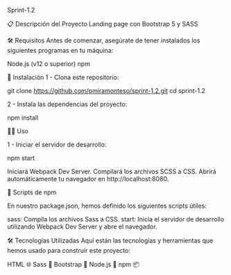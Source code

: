 Sprint-1.2

📋 Descripción del Proyecto
Landing page con Bootstrap 5 y SASS

🛠️ Requisitos
Antes de comenzar, asegúrate de tener instalados los siguientes programas en tu máquina:

Node.js (v12 o superior)
npm

🚀 Instalación
1 - Clona este repositorio:

git clone https://github.com/pmiramonteso/sprint-1.2.git
cd sprint-1.2

2 - Instala las dependencias del proyecto:

npm install

🏃‍♂️ Uso

1 - Iniciar el servidor de desarrollo:

npm start

Iniciará Webpack Dev Server.
Compilará los archivos SCSS a CSS.
Abrirá automáticamente tu navegador en http://localhost:8080.

📜 Scripts de npm

En nuestro package.json, hemos definido los siguientes scripts útiles:

sass: Compila los archivos Sass a CSS.
start: Inicia el servidor de desarrollo utilizando Webpack Dev Server y abre el navegador.

🛠️ Tecnologías Utilizadas
Aquí están las tecnologías y herramientas que hemos usado para construir este proyecto:

HTML 🌐
Sass 🎨
Bootstrap 🥾
Node.js 🚀
npm 📦
